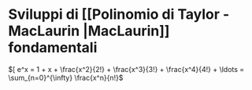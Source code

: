 # Sviluppi di [[Polinomio di Taylor - MacLaurin |MacLaurin]] fondamentali

   $[ e^x = 1 + x + \frac{x^2}{2!} + \frac{x^3}{3!} + \frac{x^4}{4!} + \ldots = \sum_{n=0}^{\infty} \frac{x^n}{n!}$
